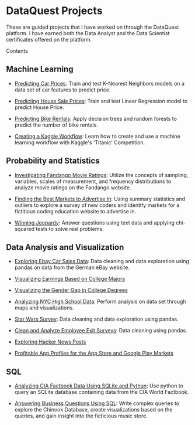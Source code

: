 # DataQuest Projects
These are guided projects that I have worked on through the DataQuest platform. I have earned both the Data Analyst and the Data Scientist certificates offered on the platform.

Contents
 ## Machine Learning
   - [Predicting Car Prices](https://github.com/farope77/Guided-Projects/tree/main/Predicting%20Car%20Prices): Train and test K-Nearest Neighbors models on a data set of car features to predict price.

   - [Predicting House Sale Prices](https://github.com/farope77/Guided-Projects/tree/main/Predicting%20House%20Sale%20Prices): Train and test Linear Regression model to predict House Price.

   - [Predicting Bike Rentals](https://github.com/farope77/Guided-Projects/tree/main/Predicting%20Bike%20Rentals): Apply decision trees and random forests to predict the number of bike rentals.

   - [Creating a Kaggle Workflow](https://github.com/farope77/Guided-Projects/tree/main/Creating%20a%20Kaggle%20Workflow): Learn how to create and use a machine learning workflow with Kaggle's 'Titanic' Competition.
   
## Probability and Statistics
 - [Investigating Fandango Movie Ratings](https://github.com/farope77/Guided-Projects/tree/main/Investigating%20Fandango%20Movie%20Ratings): Utilize the concepts of sampling, variables, scales of measurement, and frequency distributions to analyze movie ratings on the Fandango website.

 - [Finding the Best Markets to Advertise In](https://github.com/farope77/Guided-Projects/tree/main/Finding%20the%20Best%20Markets%20to%20Advertise%20In): Using summary statistics and outliers to explore a survey of new coders and identify markets for a fictitious coding education website to advertise in.

 - [Winning Jeopardy](https://github.com/farope77/Guided-Projects/tree/main/Winning%20Jeopardy): Answer questions using text data and applying chi-squared tests to solve real problems.

## Data Analysis and Visualization
 - [Exploring Ebay Car Sales Data](https://github.com/farope77/Guided-Projects/tree/main/Exploring%20Ebay%20Car%20Sales%20Data): Data cleaning and data exploration using pandas on data from the German eBay website.

 - [Visualizing Earnings Based on College Majors](https://github.com/farope77/Guided-Projects/tree/main/Visualizing%20Earnings%20Based%20On%20College%20Majors)

 - [Visualizing the Gender Gap in College Degrees](https://github.com/farope77/Guided-Projects/tree/main/Visualizing%20The%20Gender%20Gap%20In%20College%20Degrees)

 - [Analyzing NYC High School Data](https://github.com/farope77/Guided-Projects/tree/main/Analyzing%20NYC%20High%20School%20Data): Perform analysis on data set through maps and visualizations.

 - [Star Wars Survey](https://github.com/farope77/Guided-Projects/tree/main/Star%20Wars%20Survey): Data cleaning and data exploration using pandas.
 
 - [Clean and Analyze Employee Exit Surveys](https://github.com/farope77/Guided-Projects/tree/main/Clean%20And%20Analyze%20Employee%20Exit%20Surveys): Data cleaning using pandas.
 
 - [Exploring Hacker News Posts](https://github.com/farope77/Guided-Projects/tree/main/Exploring%20Hacker%20News%20Posts)
 
 - [Profitable App Profiles for the App Store and Google Play Markets](https://github.com/farope77/Guided-Projects/tree/main/Profitable%20App%20Profiles%20for%20the%20App%20Store%20and%20Google%20Play%20Markets)

 ## SQL
  - [Analyzing CIA Factbook Data Using SQLite and Python](https://github.com/farope77/Guided-Projects/tree/main/Analyzing%20CIA%20Factbook%20Data%20Using%20SQL): Use python to query an SQLite database containing data from the CIA World Factbook.

  - [Answering Business Questions Using SQL](https://github.com/farope77/Guided-Projects/tree/main/Answering%20Business%20Questions%20using%20SQL): Write complex queries to explore the Chinook Database, create visualizations based on the queries, and gain insight into the ficticious music store.
